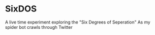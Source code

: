 # SixDOS
A live time experiment exploring the "Six Degrees of Seperation" As my spider bot crawls through Twitter
